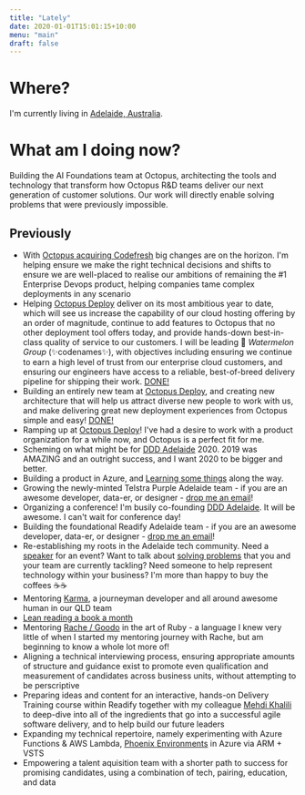 ```yaml
---
title: "Lately"
date: 2020-01-01T15:01:15+10:00
menu: "main"
draft: false
---
```


# Where?

I'm currently living in [Adelaide, Australia](https://time.is/Adelaide).

# What am I doing now?

Building the AI Foundations team at Octopus, architecting the tools and technology that transform how Octopus R&D teams deliver our next generation of customer solutions. Our work will directly enable solving problems that were previously impossible.

## Previously

- With [Octopus acquiring Codefresh](https://octopus.com/blog/octopus-acquires-codefresh) big changes are on the horizon. I'm helping ensure we make the right technical decisions and shifts to ensure we are well-placed to realise our ambitions of remaining the #1 Enterprise Devops product, helping companies tame complex deployments in any scenario
- Helping [Octopus Deploy](https://www.octopus.com) deliver on its most ambitious year to date, which will see us increase the capability of our cloud hosting offering by an order of magnitude, continue to add features to Octopus that no other deployment tool offers today, and provide hands-down best-in-class quality of service to our customers. I will be leading 🍉 _Watermelon Group_ (✨codenames✨), with objectives including ensuring we continue to earn a high level of trust from our enterprise cloud customers, and ensuring our engineers have access to a reliable, best-of-breed delivery pipeline for shipping their work. [DONE!](https://octopus.com/blog/defining-target-architecture)
- Building an entirely new team at [Octopus Deploy](https://www.octopus.com), and creating new architecture that will help us attract diverse new people to work with us, and make delivering great new deployment experiences from Octopus simple and easy! [DONE!](https://octopus.com/blog/improving-delivery-deployment-steps)
- Ramping up at [Octopus Deploy](https://www.octopus.com)! I've had a desire to work with a product organization for a while now, and Octopus is a perfect fit for me.
- Scheming on what might be for [DDD Adelaide](https://dddadelaide.com/) 2020. 2019 was AMAZING and an outright success, and I want 2020 to be bigger and better.
- Building a product in Azure, and [Learning some things](https://www.andrew-best.com/posts/please-sir-can-i-have-some-auth/) along the way.
- Growing the newly-minted Telstra Purple Adelaide team - if you are an awesome developer, data-er, or designer - [drop me an email](mailto:andrew.a.best@gmail.com)!
- Organizing a conference! I'm busily co-founding [DDD Adelaide](https://dddadelaide.com/). It will be awesome. I can't wait for conference day!
- Building the foundational Readify Adelaide team - if you are an awesome developer, data-er, or designer - [drop me an email](mailto:andrew.a.best@gmail.com)!
- Re-establishing my roots in the Adelaide tech community. Need a [speaker](https://www.andrew-best.com/speaking/) for an event? Want to talk about [solving problems](https://www.andrew-best.com/posts/discover-decide-deliver-part-one/) that you and your team are currently tackling? Need someone to help represent technology within your business? I'm more than happy to buy the coffees ☕☕
- Mentoring [Karma](https://www.codewithkarma.com/), a journeyman developer and all around awesome human in our QLD team
- [Lean reading a book a month](https://www.andrew-best.com/posts/lean-reading-a-book-a-month/)
- Mentoring [Rache / Goodo](https://twitter.com/rachegoodo) in the art of Ruby - a language I knew very little of when I started my mentoring journey with Rache, but am beginning to know a whole lot more of!
- Aligning a technical interviewing process, ensuring appropriate amounts of structure and guidance exist to promote even qualification and measurement of candidates across business units, without attempting to be perscriptive
- Preparing ideas and content for an interactive, hands-on Delivery Training course within Readify together with my colleague [Mehdi Khalili](https://www.mehdi-khalili.com/) to deep-dive into all of the ingredients that go into a successful agile software delivery, and to help build our future leaders
- Expanding my technical repertoire, namely experimenting with Azure Functions & AWS Lambda, [Phoenix Environments](https://www.thoughtworks.com/radar/techniques/phoenix-environments) in Azure via ARM + VSTS
- Empowering a talent aquisition team with a shorter path to success for promising candidates, using a combination of tech, pairing, education, and data
